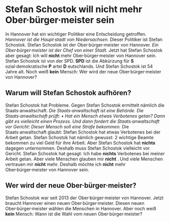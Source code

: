 # Stefan Schostok will nicht mehr Ober·bürger·meister sein

In Hannover hat ein wichtiger Politiker eine Entscheidung getroffen. 
*Hannover ist die Haupt·stadt von Niedersachsen.* Dieser Politiker ist Stefan Schostok. Stefan Schostok ist der Ober·bürger·meister von Hannover. 
*Ein Ober·bürger·meister ist der Chef von einer Stadt.* Jetzt hat Stefan Schostok aber gesagt: Ich will **nicht** mehr Ober·bürger·meister von Hannover sein. Stefan Schostok ist von der SPD. 
**SPD** ist die Abkürzung für **S** ozial·demokratische **P** artei **D** eutschlands. Und Stefan Schostok ist 54 Jahre alt. Noch weiß **kein** Mensch: Wer wird der neue Ober·bürger·meister von Hannover? 

## Warum will Stefan Schostok aufhören?
Stefan Schostok hat Probleme. Gegen Stefan Schostok ermittelt nämlich die Staats·anwaltschaft. 
*Die Staats·anwaltschaft ist eine Behörde.* 
*Die Staats·anwaltschaft prüft:* 
*• Hat ein Mensch etwas Verbotenes getan?* 
*Dann gibt es vielleicht einen Prozess.* 
*Und dann fordert die Staats·anwaltschaft vor Gericht:* 
*Dieser Mensch soll eine Strafe bekommen.* Die Staats·anwaltschaft glaubt: Stefan Schostok hat etwas Verbotenes bei der Arbeit getan. Stefan Schostok hat nämlich gewusst: 2 wichtige Beamte bekommen zu viel Geld für ihre Arbeit. Aber Stefan Schostok hat **nichts** dagegen unternommen. Deshalb muss Stefan Schostok vielleicht vor Gericht. 
Stefan Schostok hat gesagt: Ich habe **nichts** Verbotenes bei meiner Arbeit getan. Aber viele Menschen glauben mir **nicht** . Und viele Menschen vertrauen mir **nicht** mehr. Deshalb möchte ich **nicht** mehr Ober·bürger·meister von Hannover sein. 

## Wer wird der neue Ober·bürger·meister?
Stefan Schostok war seit 2013 der Ober·bürger·meister von Hannover. Jetzt braucht Hannover einen neuen Ober·bürger·meister. Diesen neuen Ober·bürger·meister wählen die Menschen in Hannover. Aber noch weiß **kein** Mensch: Wann ist die Wahl vom neuen Ober·bürger·meister? 
